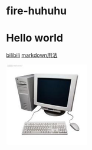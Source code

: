 # fire-huhuhu
# Hello world

[bilibili](https://www.bilibili.com)
[markdown用法](https://www.cnblogs.com/longronglang/p/8453047.html)

![](https://github.com/fire-huhuhu/fire-huhuhu.GitHub-io/blob/gh-pages/pic1.jpg)
